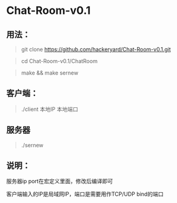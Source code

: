 # Chat-Room-v0.1
## 用法：
> git clone https://github.com/hackeryard/Chat-Room-v0.1.git

> cd Chat-Room-v0.1/ChatRoom

> make && make sernew

## 客户端：
> ./client 本地IP 本地端口

## 服务器
> ./sernew

## 说明：
服务器ip port在宏定义里面，修改后编译即可

客户端输入的IP是局域网IP，端口是需要用作TCP/UDP bind的端口
